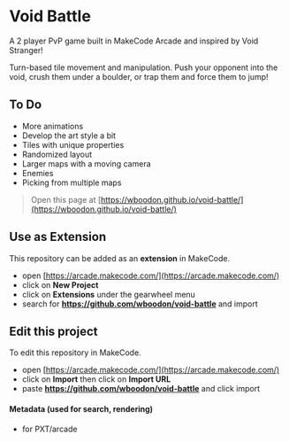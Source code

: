  # Void Battle
 A 2 player PvP game built in MakeCode Arcade and inspired by Void Stranger!

 Turn-based tile movement and manipulation. Push your opponent into the void, crush them under a boulder, or trap them and force them to jump!

 ## To Do
 - More animations
 - Develop the art style a bit
 - Tiles with unique properties
 - Randomized layout
 - Larger maps with a moving camera
 - Enemies
 - Picking from multiple maps


> Open this page at [https://wboodon.github.io/void-battle/](https://wboodon.github.io/void-battle/)

## Use as Extension

This repository can be added as an **extension** in MakeCode.

* open [https://arcade.makecode.com/](https://arcade.makecode.com/)
* click on **New Project**
* click on **Extensions** under the gearwheel menu
* search for **https://github.com/wboodon/void-battle** and import

## Edit this project

To edit this repository in MakeCode.

* open [https://arcade.makecode.com/](https://arcade.makecode.com/)
* click on **Import** then click on **Import URL**
* paste **https://github.com/wboodon/void-battle** and click import

#### Metadata (used for search, rendering)

* for PXT/arcade
<script src="https://makecode.com/gh-pages-embed.js"></script><script>makeCodeRender("{{ site.makecode.home_url }}", "{{ site.github.owner_name }}/{{ site.github.repository_name }}");</script>
